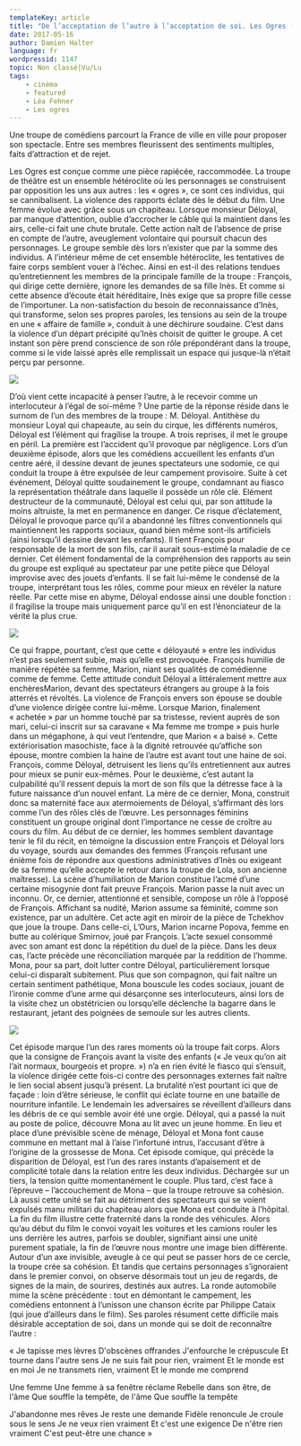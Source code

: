 ```yaml
---
templateKey: article
title: "De l’acceptation de l’autre à l’acceptation de soi. Les Ogres (Léa Fehner, 2015)"
date: 2017-05-16
author: Damien Halter
language: fr
wordpressid: 1147
topic: Non classé|Vu/Lu
tags:
    - cinéma
    - featured
    - Léa Fehner
    - Les ogres
---
```


Une troupe de comédiens parcourt la France de ville en ville pour proposer son spectacle. Entre ses membres fleurissent des sentiments multiples, faits d’attraction et de rejet.

Les Ogres est conçue comme une pièce rapiécée, raccommodée. La troupe de théâtre est un ensemble hétéroclite où les personnages se construisent par opposition les uns aux autres : les « ogres », ce sont ces individus, qui se cannibalisent. La violence des rapports éclate dès le début du film. Une femme évolue avec grâce sous un chapiteau. Lorsque monsieur Déloyal, par manque d’attention, oublie d’accrocher le câble qui la maintient dans les airs, celle-ci fait une chute brutale. Cette action naît de l’absence de prise en compte de l’autre, aveuglement volontaire qui poursuit chacun des personnages. Le groupe semble dès lors n’exister que par la somme des individus. A l’intérieur même de cet ensemble hétéroclite, les tentatives de faire corps semblent vouer à l’échec. Ainsi en est-il des relations tendues qu’entretiennent les membres de la principale famille de la troupe : François, qui dirige cette dernière, ignore les demandes de sa fille Inès. Et comme si cette absence d’écoute était héréditaire, Inès exige que sa propre fille cesse de l’importuner. La non-satisfaction du besoin de reconnaissance d’Inès, qui transforme, selon ses propres paroles, les tensions au sein de la troupe en une « affaire de famille », conduit à une déchirure soudaine. C’est dans la violence d’un départ précipité qu’Inès choisit de quitter le groupe. A cet instant son père prend conscience de son rôle prépondérant dans la troupe, comme si le vide laissé après elle remplissait un espace qui jusque-là n’était perçu par personne.

![](/img/wp-uploads/2017/05/léa6.jpg)

D’où vient cette incapacité à penser l’autre, à le recevoir comme un interlocuteur à l’égal de soi-même ? Une partie de la réponse réside dans le surnom de l’un des membres de la troupe : M. Déloyal. Antithèse du monsieur Loyal qui chapeaute, au sein du cirque, les différents numéros, Déloyal est l’élément qui fragilise la troupe. A trois reprises, il met le groupe en péril. La première est l’accident qu’il provoque par négligence. Lors d’un deuxième épisode, alors que les comédiens accueillent les enfants d’un centre aéré, il dessine devant de jeunes spectateurs une sodomie, ce qui conduit la troupe à être expulsée de leur campement provisoire. Suite à cet événement, Déloyal quitte soudainement le groupe, condamnant au fiasco la représentation théâtrale dans laquelle il possède un rôle clé. Elément destructeur de la communauté, Déloyal est celui qui, par son attitude la moins altruiste, la met en permanence en danger. Ce risque d’éclatement, Déloyal le provoque parce qu’il a abandonné les filtres conventionnels qui maintiennent les rapports sociaux, quand bien même sont-ils artificiels (ainsi lorsqu’il dessine devant les enfants). Il tient François pour responsable de la mort de son fils, car il aurait sous-estimé la maladie de ce dernier. Cet élément fondamental de la compréhension des rapports au sein du groupe est expliqué au spectateur par une petite pièce que Déloyal improvise avec des jouets d’enfants. Il se fait lui-même le condensé de la troupe, interprétant tous les rôles, comme pour mieux en révéler la nature réelle. Par cette mise en abyme, Déloyal endosse ainsi une double fonction : il fragilise la troupe mais uniquement parce qu’il en est l’énonciateur de la vérité la plus crue.

![](/img/wp-uploads/2017/05/léa-fehner3-300x126.png)

Ce qui frappe, pourtant, c’est que cette « déloyauté » entre les individus n’est pas seulement subie, mais qu’elle est provoquée. François humilie de manière répétée sa femme, Marion, niant ses qualités de comédienne comme de femme. Cette attitude conduit Déloyal a littéralement mettre aux enchèresMarion, devant des spectateurs étrangers au groupe à la fois atterrés et révoltés. La violence de François envers son épouse se double d’une violence dirigée contre lui-même. Lorsque Marion, finalement « achetée » par un homme touché par sa tristesse, revient auprès de son mari, celui-ci inscrit sur sa caravane « Ma femme me trompe » puis hurle dans un mégaphone, à qui veut l’entendre, que Marion « a baisé ». Cette extériorisation masochiste, face à la dignité retrouvée qu’affiche son épouse, montre combien la haine de l’autre est avant tout une haine de soi. François, comme Déloyal, détruisent les liens qu’ils entretiennent aux autres pour mieux se punir eux-mêmes. Pour le deuxième, c’est autant la culpabilité qu’il ressent depuis la mort de son fils que la détresse face à la future naissance d’un nouvel enfant. La mère de ce dernier, Mona, construit donc sa maternité face aux atermoiements de Déloyal, s’affirmant dès lors comme l’un des rôles clés de l’œuvre.
Les personnages féminins constituent un groupe original dont l’importance ne cesse de croître au cours du film. Au début de ce dernier, les hommes semblent davantage tenir le fil du récit, en témoigne la discussion entre François et Déloyal lors du voyage, sourds aux demandes des femmes (François refusant une énième fois de répondre aux questions administratives d’Inès ou exigeant de sa femme qu’elle accepte le retour dans la troupe de Lola, son ancienne maîtresse). La scène d’humiliation de Marion constitue l’acmé d’une certaine misogynie dont fait preuve François. Marion passe la nuit avec un inconnu. Or, ce dernier, attentionné et sensible, compose un rôle à l’opposé de François. Affichant sa nudité, Marion assume sa féminité, comme son existence, par un adultère. Cet acte agit en miroir de la pièce de Tchekhov que joue la troupe. Dans celle-ci, L’Ours, Marion incarne Popova, femme en butte au colérique Smirnov, joué par François. L’acte sexuel consommé avec son amant est donc la répétition du duel de la pièce. Dans les deux cas, l’acte précède une réconciliation marquée par la reddition de l’homme. Mona, pour sa part, doit lutter contre Déloyal, particulièrement lorsque celui-ci disparaît subitement. Plus que son compagnon, qui fait naître un certain sentiment pathétique, Mona bouscule les codes sociaux, jouant de l’ironie comme d’une arme qui désarçonne ses interlocuteurs, ainsi lors de la visite chez un obstétricien ou lorsqu’elle déclenche la bagarre dans le restaurant, jetant des poignées de semoule sur les autres clients.

![](/img/wp-uploads/2017/05/lea-7.jpg)

Cet épisode marque l’un des rares moments où la troupe fait corps. Alors que la consigne de François avant la visite des enfants (« Je veux qu’on ait l’ait normaux, bourgeois et propre. ») n’a en rien évité le fiasco qui s’ensuit, la violence dirigée cette fois-ci contre des personnages externes fait naître le lien social absent jusqu’à présent. La brutalité n’est pourtant ici que de façade : loin d’être sérieuse, le conflit qui éclate tourne en une bataille de nourriture infantile. Le lendemain les adversaires se réveillent d’ailleurs dans les débris de ce qui semble avoir été une orgie. Déloyal, qui a passé la nuit au poste de police, découvre Mona au lit avec un jeune homme. En lieu et place d’une prévisible scène de ménage, Déloyal et Mona font cause commune en mettant mal à l’aise l’infortuné intrus, l’accusant d’être à l’origine de la grossesse de Mona. Cet épisode comique, qui précède la disparition de Déloyal, est l’un des rares instants d’apaisement et de complicité totale dans la relation entre les deux individus. Déchargée sur un tiers, la tension quitte momentanément le couple. Plus tard, c’est face à l’épreuve – l’accouchement de Mona – que la troupe retrouve sa cohésion. Là aussi cette unité se fait au détriment des spectateurs qui se voient expulsés manu militari du chapiteau alors que Mona est conduite à l’hôpital. La fin du film illustre cette fraternité dans la ronde des véhicules. Alors qu’au début du film le convoi voyait les voitures et les camions rouler les uns derrière les autres, parfois se doubler, signifiant ainsi une unité purement spatiale, la fin de l’œuvre nous montre une image bien différente. Autour d’un axe invisible, aveugle à ce qui peut se passer hors de ce cercle, la troupe crée sa cohésion. Et tandis que certains personnages s’ignoraient dans le premier convoi, on observe désormais tout un jeu de regards, de signes de la main, de sourires, destinés aux autres. La ronde automobile mime la scène précédente : tout en démontant le campement, les comédiens entonnent à l’unisson une chanson écrite par Philippe Cataix (qui joue d’ailleurs dans le film). Ses paroles résument cette difficile mais désirable acceptation de soi, dans un monde qui se doit de reconnaître l’autre :

« Je tapisse mes lèvres
D'obscènes offrandes
J'enfourche le crépuscule
Et tourne dans l'autre sens
Je ne suis fait pour rien, vraiment
Et le monde est en moi
Je ne transmets rien, vraiment
Et le monde me comprend

Une femme
Une femme à sa fenêtre réclame
Rebelle dans son être, de l'âme
Que souffle la tempête, de l'âme
Que souffle la tempête

J'abandonne mes rêves
Je reste une demande
Fidèle renoncule
Je croule sous le sens
Je ne veux rien vraiment
Et c'est une exigence
De n'être rien vraiment
C'est peut-être une chance »
